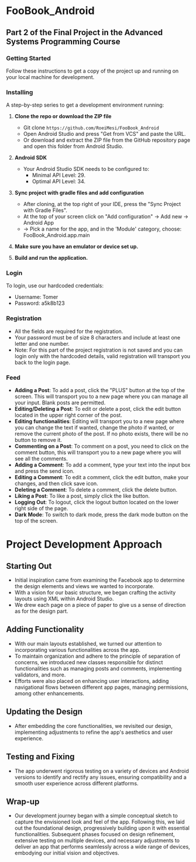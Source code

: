 # FooBook_Android
## Part 2 of the Final Project in the Advanced Systems Programming Course

### Getting Started
Follow these instructions to get a copy of the project up and running on your local machine for development.

### Installing
A step-by-step series to get a development environment running:

1. **Clone the repo or download the ZIP file**
    - Git clone `https://github.com/RoeiMesi/FooBook_Android`
    - Open Android Studio and press "Get from VCS" and paste the URL.
    - Or download and extract the ZIP file from the GitHub repository page and open this folder from Android Studio.

2. **Android SDK**
    - Your Android Studio SDK needs to be configured to:
        - Minimal API Level: 29.
        - Optimal API Level: 34.

3. **Sync project with gradle files and add configuration**
   - After cloning, at the top right of your IDE, press the "Sync Project with Gradle Files".
   - At the top of your screen click on "Add configuration" -> Add new -> Android App
   - -> Pick a name for the app, and in the 'Module' category, choose: FooBook_Android.app.main

4. **Make sure you have an emulator or device set up.**

5. **Build and run the application.**

### Login
To login, use our hardcoded credentials:
- Username: Tomer
- Password: a5k8b123

### Registration
- All the fields are required for the registration.
- Your password must be of size 8 characters and include at least one letter and one number.
- Note: For this part of the project registration is not saved and you can login only with the hardcoded details, valid registration will transport you back to the login page.

### Feed
- **Adding a Post**: To add a post, click the "PLUS" button at the top of the screen. This will transport you to a new page where you can manage all your input. Blank posts are permitted.
- **Editing/Deleting a Post**: To edit or delete a post, click the edit button located in the upper right corner of the post.
- **Editing functionalities**: Editing will transport you to a new page where you can change the text if wanted, change the photo if wanted, or remove the current photo of the post. If no photo exists, there will be no button to remove it.
- **Commenting on a Post**: To comment on a post, you need to click on the comment button, this will transport you to a new page where you will see all the comments.
- **Adding a Comment**: To add a comment, type your text into the input box and press the send icon.
- **Editing a Comment**: To edit a comment, click the edit button, make your changes, and then click save icon.
- **Deleting a Comment**: To delete a comment, click the delete button.
- **Liking a Post**: To like a post, simply click the like button.
- **Logging Out**: To logout, click the logout button located on the lower right side of the page.
- **Dark Mode**: To switch to dark mode, press the dark mode button on the top of the screen.

# Project Development Approach

## Starting Out

- Initial inspiration came from examining the Facebook app to determine the design elements and views we wanted to incorporate.
- With a vision for our basic structure, we began crafting the activity layouts using XML within Android Studio.
- We drew each page on a piece of paper to give us a sense of direction as for the design part.

## Adding Functionality

- With our main layouts established, we turned our attention to incorporating various functionalities across the app.
- To maintain organization and adhere to the principle of separation of concerns, we introduced new classes responsible for distinct functionalities such as managing posts and comments, implementing validators, and more.
- Efforts were also placed on enhancing user interactions, adding navigational flows between different app pages, managing permissions, among other enhancements.

## Updating the Design

- After embedding the core functionalities, we revisited our design, implementing adjustments to refine the app's aesthetics and user experience.

## Testing and Fixing

- The app underwent rigorous testing on a variety of devices and Android versions to identify and rectify any issues, ensuring compatibility and a smooth user experience across different platforms.

## Wrap-up

- Our development journey began with a simple conceptual sketch to capture the envisioned look and feel of the app. Following this, we laid out the foundational design, progressively building upon it with essential functionalities. Subsequent phases focused on design refinement, extensive testing on multiple devices, and necessary adjustments to deliver an app that performs seamlessly across a wide range of devices, embodying our initial vision and objectives.